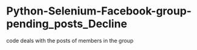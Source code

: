# Python-Selenium-Facebook-group-pending_posts_Decline
code  deals with the posts of members in the group

